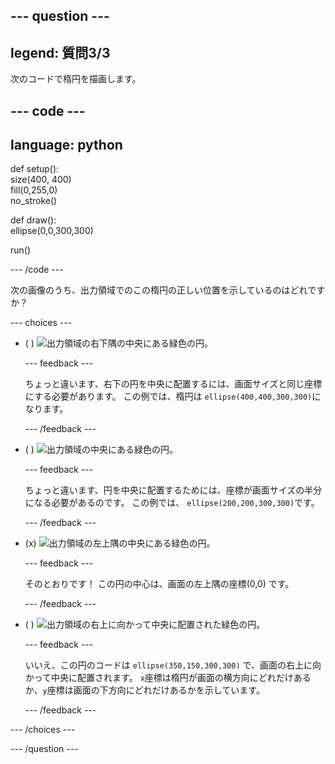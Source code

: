 
--- question ---
---
legend: 質問3/3
---

次のコードで楕円を描画します。

--- code ---
---
language: python
---

def setup():   
size(400, 400)   
fill(0,255,0)   
no_stroke()

def draw():   
ellipse(0,0,300,300)

run()

--- /code ---

次の画像のうち、出力領域でのこの楕円の正しい位置を示しているのはどれですか？

--- choices ---

- ( ) ![出力領域の右下隅の中央にある緑色の円。](images/bottom-right.png)

  --- feedback ---

  ちょっと違います、右下の円を中央に配置するには、画面サイズと同じ座標にする必要があります。 この例では、楕円は `ellipse(400,400,300,300)`になります。

  --- /feedback ---

- ( ) ![出力領域の中央にある緑色の円。](images/centre.png)

  --- feedback ---

  ちょっと違います、円を中央に配置するためには、座標が画面サイズの半分になる必要があるのです。 この例では、 `ellipse(200,200,300,300)`です。

  --- /feedback ---

- (x) ![出力領域の左上隅の中央にある緑色の円。](images/top-left.png)

  --- feedback ---

  そのとおりです！ この円の中心は、画面の左上隅の座標(0,0) です。

  --- /feedback ---

- ( ) ![出力領域の右上に向かって中央に配置された緑色の円。](images/random-side.png)

  --- feedback ---

  いいえ、この円のコードは `ellipse(350,150,300,300)` で、画面の右上に向かって中央に配置されます。 `x`座標は楕円が画面の横方向にどれだけあるか、`y`座標は画面の下方向にどれだけあるかを示しています。

  --- /feedback ---

--- /choices ---

--- /question ---
